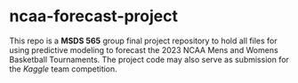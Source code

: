 # ncaa-forecast-project
This repo is a **MSDS 565** group final project repository to hold all files for using predictive modeling to forecast the 2023 NCAA Mens and Womens Basketball Tournaments. The project code may also serve as submission for the *Kaggle* team competition.
